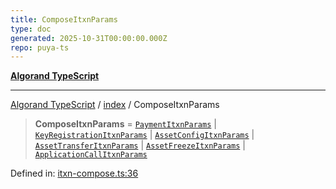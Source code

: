 ```yaml
---
title: ComposeItxnParams
type: doc
generated: 2025-10-31T00:00:00.000Z
repo: puya-ts
---
```


[**Algorand TypeScript**](docs/_md/README)

---

[Algorand TypeScript](docs/_md/modules) / [index](/reference/algorand-typescript/api/index/readme/) / ComposeItxnParams

> **ComposeItxnParams** = [`PaymentItxnParams`](/reference/algorand-typescript/api/itxn/namespaces/itxn/classes/paymentitxnparams/) \| [`KeyRegistrationItxnParams`](/reference/algorand-typescript/api/itxn/namespaces/itxn/classes/keyregistrationitxnparams/) \| [`AssetConfigItxnParams`](/reference/algorand-typescript/api/itxn/namespaces/itxn/classes/assetconfigitxnparams/) \| [`AssetTransferItxnParams`](/reference/algorand-typescript/api/itxn/namespaces/itxn/classes/assettransferitxnparams/) \| [`AssetFreezeItxnParams`](/reference/algorand-typescript/api/itxn/namespaces/itxn/classes/assetfreezeitxnparams/) \| [`ApplicationCallItxnParams`](/reference/algorand-typescript/api/itxn/namespaces/itxn/classes/applicationcallitxnparams/)

Defined in: [itxn-compose.ts:36](https://github.com/algorandfoundation/puya-ts/blob/main/packages/algo-ts/src/itxn-compose.ts#L36)
